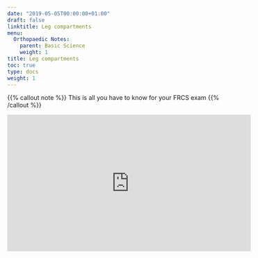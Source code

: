 ```yaml
---
date: "2019-05-05T00:00:00+01:00"
draft: false
linktitle: Leg compartments
menu:
  Orthopaedic Notes:
    parent: Basic Science
    weight: 1
title: Leg compartments
toc: true
type: docs
weight: 1
---
```

{{% callout note %}}
This is all you have to know for your FRCS exam
{{% /callout %}}

<iframe width="560" height="315" src="https://www.youtube.com/embed/s3AzufYZl9c" frameborder="0" allow="accelerometer; autoplay; clipboard-write; encrypted-media; gyroscope; picture-in-picture" allowfullscreen></iframe>